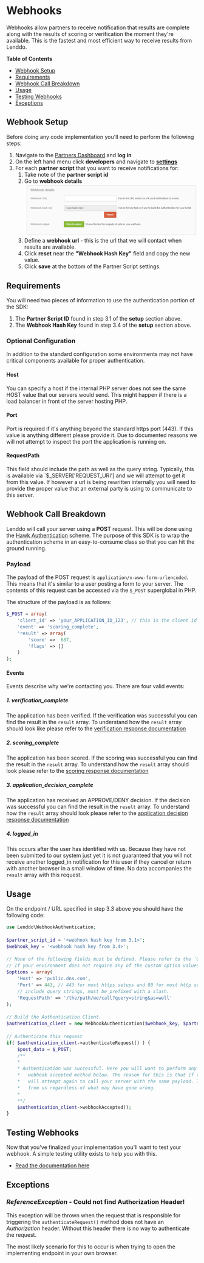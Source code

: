 # Webhooks
Webhooks allow partners to receive notification that results are complete along with the results of scoring or verification the moment they're available. This is the fastest and most efficient way to receive results from Lenddo.

<!-- START doctoc generated TOC please keep comment here to allow auto update -->
<!-- DON'T EDIT THIS SECTION, INSTEAD RE-RUN doctoc TO UPDATE -->
**Table of Contents**

- [Webhook Setup](#webhook-setup)
- [Requirements](#requirements)
- [Webhook Call Breakdown](#webhook-call-breakdown)
- [Usage](#usage)
- [Testing Webhooks](#testing-webhooks)
- [Exceptions](#exceptions)

<!-- END doctoc generated TOC please keep comment here to allow auto update -->

## Webhook Setup
Before doing any code implementation you'll need to perform the following steps:

1. Navigate to the [Partners Dashboard](https://partners.lenddo.com) and **log in**
2. On the left hand menu click **developers** and navigate to [**settings**](https://partners.lenddo.com/developer_settings)
3. For each **partner script** that you want to receive notifications for:
    1. Take note of the **partner script id**
    2. Go to **webhook details** ![webhook details image](img/webhook_details.PNG)
    3. Define a **webhook url** - this is the url that we will contact when results are available.
    4. Click **reset** near the **"Webhook Hash Key"** field and copy the new value.
    5. Click **save** at the bottom of the Partner Script settings.

## Requirements
You will need two pieces of information to use the authentication portion of the SDK:

1. The **Partner Script ID** found in step 3.1 of the **setup** section above.
2. The **Webhook Hash Key** found in step 3.4 of the **setup** section above.

### Optional Configuration
In addition to the standard configuration some environments may not have critical components available for proper authentication.

#### Host
You can specify a host if the internal PHP server does not see the same HOST value that our servers would send. This might happen if there is a load balancer in front of the server hosting PHP.

#### Port
Port is required if it's anything beyond the standard https port (443). If this value is anything different please provide it. Due to documented reasons we will not attempt to inspect the port the application is running on.

#### RequestPath
This field should include the path as well as the query string. Typically, this is available via `$_SERVER['REQUEST_URI'] and we will attempt to get it from this value. If however a url is being rewritten internally you will need to provide the proper value that an external party is using to communicate to this server.

## Webhook Call Breakdown
Lenddo will call your server using a **POST** request. This will be done using the [Hawk Authentication](https://github.com/hueniverse/hawk) scheme. The purpose of this SDK is to wrap the authentication scheme in an easy-to-consume class so that you can hit the ground running.

### Payload
The payload of the POST request is `application/x-www-form-urlencoded`. This means that it's similar to a user posting a form to your server. The contents of this request can be accessed via the `$_POST` superglobal in PHP.

The structure of the payload is as follows:
```php
$_POST = array(
    'client_id' => 'your_APPLICATION_ID_123', // this is the client id you sent to us when you passed the user to Lenddo
    'event' => 'scoring_complete',
    'result' => array(
        'score' =>  687,
        'flags' => []
    )
);
```

#### Events
Events describe why we're contacting you. There are four valid events:

##### 1. verification_complete
The application has been verified. If the verification was successful you can find the result in the `result` array. To understand how the `result` array should look like please refer to the [verification response documentation](verification_response.md) 

##### 2. scoring_complete
The application has been scored. If the scoring was successful you can find the result in the `result` array. To understand how the `result` array should look please refer to the [scoring response documentation](scoring_response.md)

##### 3. application_decision_complete
The application has received an APPROVE/DENY decision. If the decision was successful you can find the result in the `result` array. To understand how the `result` array should look please refer to the [application decision response documentation](application_decision_response.md)

##### 4. logged_in
This occurs after the user has identified with us. Because they have not been submitted to our system just yet it is not guaranteed that you will not receive another logged_in notification for this user if they cancel or return with another browser in a small window of time. No data accompanies the `result` array with this request.

## Usage
On the endpoint / URL specified in step 3.3 above you should have the following code:

```php
use Lenddo\WebhookAuthentication;

$partner_script_id = '<webhook hash key from 3.1>';
$webhook_key = '<webhook hash key from 3.4>';

// None of the following fields must be defined. Please refer to the `Optional Configuration` Above
// If your environment does not require any of the custom option values, please omit this field.
$options = array(
    'Host' => 'public.dns.com',
    'Port' => 443, // 443 for most https setups and 80 for most http setups.
    // include query strings, must be prefixed with a slash.
    'RequestPath' => '/the/path/we/call?query=string&as=well'
);

// Build the Authentication Client.
$authentication_client = new WebhookAuthentication($webhook_key, $partner_script_id, $options);

// Authenticate this request
if( $authentication_client->authenticateRequest() ) {
    $post_data = $_POST;
	/**
	*
	* Authentication was successful. Here you will want to perform any business logic before calling the
	*   webhook accepted method below. The reason for this is that if the business logic failed we 
	*   will attempt again to call your server with the same payload. This allows you to not miss calls
	*   from us regardless of what may have gone wrong.
	*
	**/
	$authentication_client->webhookAccepted();
}
```


## Testing Webhooks
Now that you've finalized your implementation you'll want to test your webhook. A simple testing utility exists to help you with this.
* [Read the documentation here](testing_webhooks.md)

## Exceptions
### *ReferenceException* - Could not find Authorization Header!
This exception will be thrown when the request that is responsible for triggering the `authenticateRequest()` method 
does not have an *Authorization* header. Without this header there is no way to authenticate the request.

The most likely scenario for this to occur is when trying to open the implementing endpoint in your own browser.
